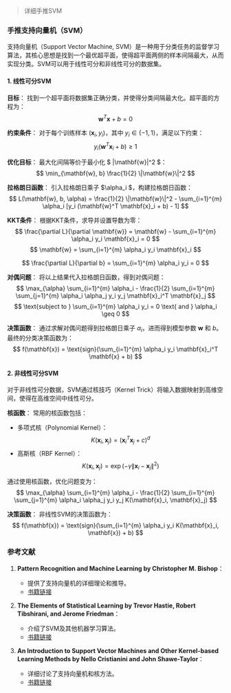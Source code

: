 > 详细手推SVM


### 手推支持向量机（SVM）

支持向量机（Support Vector Machine, SVM）是一种用于分类任务的监督学习算法，其核心思想是找到一个最优超平面，使得超平面两侧的样本间隔最大，从而实现分类。SVM可以用于线性可分和非线性可分的数据集。

#### 1. 线性可分SVM

**目标**：
找到一个超平面将数据集正确分类，并使得分类间隔最大化。超平面的方程为：
$$ \mathbf{w}^T \mathbf{x} + b = 0 $$

**约束条件**：
对于每个训练样本 $(\mathbf{x}_i, y_i)$，其中 $y_i \in \{-1, 1\}$，满足以下约束：
$$ y_i (\mathbf{w}^T \mathbf{x}_i + b) \geq 1 $$

**优化目标**：
最大化间隔等价于最小化 $ \|\mathbf{w}\|^2 $：
$$ \min_{\mathbf{w}, b} \frac{1}{2} \|\mathbf{w}\|^2 $$

**拉格朗日函数**：
引入拉格朗日乘子 $\alpha_i $，构建拉格朗日函数：
$$ L(\mathbf{w}, b, \alpha) = \frac{1}{2} \|\mathbf{w}\|^2 - \sum_{i=1}^{m} \alpha_i [y_i (\mathbf{w}^T \mathbf{x}_i + b) - 1] $$

**KKT条件**：
根据KKT条件，求导并设置导数为零：
$$ \frac{\partial L}{\partial \mathbf{w}} = \mathbf{w} - \sum_{i=1}^{m} \alpha_i y_i \mathbf{x}_i = 0 $$
$$ \mathbf{w} = \sum_{i=1}^{m} \alpha_i y_i \mathbf{x}_i $$

$$ \frac{\partial L}{\partial b} = \sum_{i=1}^{m} \alpha_i y_i = 0 $$

**对偶问题**：
将以上结果代入拉格朗日函数，得到对偶问题：
$$ \max_{\alpha} \sum_{i=1}^{m} \alpha_i - \frac{1}{2} \sum_{i=1}^{m} \sum_{j=1}^{m} \alpha_i \alpha_j y_i y_j \mathbf{x}_i^T \mathbf{x}_j $$
$$ \text{subject to } \sum_{i=1}^{m} \alpha_i y_i = 0 \text{ and } \alpha_i \geq 0 $$

**决策函数**：
通过求解对偶问题得到拉格朗日乘子 $\alpha_i$，进而得到模型参数 $\mathbf{w}$ 和 $b$。最终的分类决策函数为：
$$ f(\mathbf{x}) = \text{sign}(\sum_{i=1}^{m} \alpha_i y_i \mathbf{x}_i^T \mathbf{x} + b) $$

#### 2. 非线性可分SVM

对于非线性可分数据，SVM通过核技巧（Kernel Trick）将输入数据映射到高维空间，使得在高维空间中线性可分。

**核函数**：
常用的核函数包括：
- 多项式核（Polynomial Kernel）：$$ K(\mathbf{x}_i, \mathbf{x}_j) = (\mathbf{x}_i^T \mathbf{x}_j + c)^d $$
- 高斯核（RBF Kernel）：$$ K(\mathbf{x}_i, \mathbf{x}_j) = \exp(-\gamma \|\mathbf{x}_i - \mathbf{x}_j\|^2) $$

通过使用核函数，优化问题变为：
$$ \max_{\alpha} \sum_{i=1}^{m} \alpha_i - \frac{1}{2} \sum_{i=1}^{m} \sum_{j=1}^{m} \alpha_i \alpha_j y_i y_j K(\mathbf{x}_i, \mathbf{x}_j) $$

**决策函数**：
非线性SVM的决策函数为：
$$ f(\mathbf{x}) = \text{sign}(\sum_{i=1}^{m} \alpha_i y_i K(\mathbf{x}_i, \mathbf{x}) + b) $$

### 参考文献

1. **Pattern Recognition and Machine Learning by Christopher M. Bishop**：
   - 提供了支持向量机的详细理论和推导。
   - [书籍链接](https://www.springer.com/gp/book/9780387310732)

2. **The Elements of Statistical Learning by Trevor Hastie, Robert Tibshirani, and Jerome Friedman**：
   - 介绍了SVM及其他机器学习算法。
   - [书籍链接](https://web.stanford.edu/~hastie/ElemStatLearn/)

3. **An Introduction to Support Vector Machines and Other Kernel-based Learning Methods by Nello Cristianini and John Shawe-Taylor**：
   - 详细讨论了支持向量机和核方法。
   - [书籍链接](https://www.cambridge.org/core/books/an-introduction-to-support-vector-machines-and-other-kernel-based-learning-methods/B5CE6D8A8D9B9474AB899CF0AE8987BC)